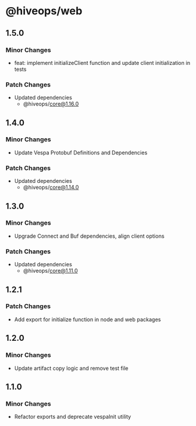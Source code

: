 # @hiveops/web

## 1.5.0

### Minor Changes

- feat: implement initializeClient function and update client initialization in tests

### Patch Changes

- Updated dependencies
  - @hiveops/core@1.16.0

## 1.4.0

### Minor Changes

- Update Vespa Protobuf Definitions and Dependencies

### Patch Changes

- Updated dependencies
  - @hiveops/core@1.14.0

## 1.3.0

### Minor Changes

- Upgrade Connect and Buf dependencies, align client options

### Patch Changes

- Updated dependencies
  - @hiveops/core@1.11.0

## 1.2.1

### Patch Changes

- Add export for initialize function in node and web packages

## 1.2.0

### Minor Changes

- Update artifact copy logic and remove test file

## 1.1.0

### Minor Changes

- Refactor exports and deprecate vespaInit utility
